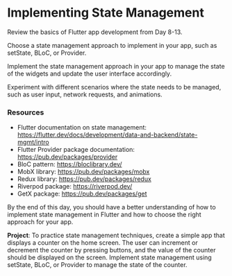 # Implementing State Management

Review the basics of Flutter app development from Day 8-13.

Choose a state management approach to implement in your app, such as setState, BLoC, or Provider.

Implement the state management approach in your app to manage the state of the widgets and update the user interface accordingly.

Experiment with different scenarios where the state needs to be managed, such as user input, network requests, and animations.

### Resources

- Flutter documentation on state management: https://flutter.dev/docs/development/data-and-backend/state-mgmt/intro
- Flutter Provider package documentation: https://pub.dev/packages/provider
- BloC pattern: https://bloclibrary.dev/
- MobX library: https://pub.dev/packages/mobx
- Redux library: https://pub.dev/packages/redux
- Riverpod package: https://riverpod.dev/
- GetX package: https://pub.dev/packages/get

By the end of this day, you should have a better understanding of how to implement state management in Flutter and how to choose the right approach for your app.

**Project**: To practice state management techniques, create a simple app that displays a counter on the home screen. The user can increment or decrement the counter by pressing buttons, and the value of the counter should be displayed on the screen. Implement state management using setState, BLoC, or Provider to manage the state of the counter.
